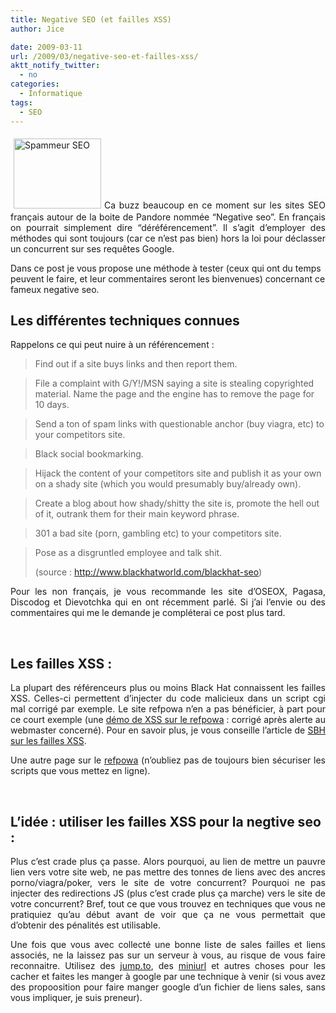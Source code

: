 ```yaml
---
title: Negative SEO (et failles XSS)
author: Jice

date: 2009-03-11
url: /2009/03/negative-seo-et-failles-xss/
aktt_notify_twitter:
  - no
categories:
  - Informatique
tags:
  - SEO
---
```

<p style="text-align: justify;">
  <img class="alignleft size-full wp-image-119" style="margin: 5px;" title="Spammeur SEO" src="/images/posts/oldwordpress/uploads/2009/02/seo_black_hat.jpg" alt="Spammeur SEO" width="140" height="112" />Ca buzz beaucoup en ce moment sur les sites SEO français autour de la boite de Pandore nommée &#8220;Negative seo&#8221;. En français on pourrait simplement dire &#8220;déréférencement&#8221;. Il s&#8217;agit d&#8217;employer des méthodes qui sont toujours (car ce n&#8217;est pas bien) hors la loi pour déclasser un concurrent sur ses requêtes Google.
</p>

Dans ce post je vous propose une méthode à tester (ceux qui ont du temps peuvent le faire, et leur commentaires seront les bienvenues) concernant ce fameux negative seo.<!--more-->

## Les différentes techniques connues

<p style="text-align: justify;">
  Rappelons ce qui peut nuire à un référencement :
</p>

> Find out if a site buys links and then report them.
   
> File a complaint with G/Y!/MSN saying a site is stealing copyrighted material. Name the page and the engine has to remove the page for 10 days. 
   
> Send a ton of spam links with questionable anchor (buy viagra, etc) to your competitors site.
   
> Black social bookmarking.
   
> Hijack the content of your competitors site and publish it as your own on a shady site (which you would presumably buy/already own).
   
> Create a blog about how shady/shitty the site is, promote the hell out of it, outrank them for their main keyword phrase. 
   
> 301 a bad site (porn, gambling etc) to your competitors site. 
   
> Pose as a disgruntled employee and talk shit.
> 
> (source : <a title="Google bowling" href="http://www.blackhatworld.com/blackhat-seo/black-hat-seo/57800-google-bowling-2009-a.html#post558546" target="_blank">http://www.blackhatworld.com/blackhat-seo</a>)

<p style="text-align: justify;">
  Pour les non français, je vous recommande les site d&#8217;OSEOX, Pagasa, Discodog et Dievotchka qui en ont récemment parlé. Si j&#8217;ai l&#8217;envie ou des commentaires qui me le demande je compléterai ce post plus tard.
</p>

<br class="spacer_" />

## Les failles XSS :

<p style="text-align: justify;">
  La plupart des référenceurs plus ou moins Black Hat connaissent les failles XSS. Celles-ci permettent d&#8217;injecter du code malicieux dans un script cgi mal corrigé par exemple. Le site refpowa n&#8217;en a pas bénéficier, à part pour ce court exemple (une <a title="Une page sérieuse qui parle de refpowa... étrange" rel="nofollow" href="http://www.crisco.unicaen.fr/cgi-bin/trouvebis2?requete=Perdre%20du%20poids,%20gagner%20du%20%3Ca+href%3D%22http%3A%2F%2Fwww.le-refpowa.fr%22%3ERefpowa%3C%2Fa%3E%3C%2Fp%3E&refer=%23&proc=1739_30610b" target="_blank">démo de XSS sur le refpowa</a> : corrigé après alerte au webmaster concerné). Pour en savoir plus, je vous conseille l&#8217;article de <a title="Black Hat et Failles XSS pour le spam" href="http://www.seoblackout.com/2007/07/22/obtenir-liens-sites-edu-gov/" target="_blank">SBH sur les failles XSS</a>.
</p>

<p style="text-align: justify;">
  Une autre page sur le <a title="Search for refpowa" href="http://feedmelinks.com/search?q=&quot;</td></tr></table><h1>Perdez du poids, gagner du <a href=http://www.le-refpowa.fr>Refpowa<%2Fa></h1><table><tr><td>&x=0&y=0&search_only=links" target="_blank">refpowa</a> (n&#8217;oubliez pas de toujours bien sécuriser les scripts que vous mettez en ligne).
</p>

<br class="spacer_" />

## L&#8217;idée : utiliser les failles XSS pour la negtive seo :

<p style="text-align: justify;">
  Plus c&#8217;est crade plus ça passe. Alors pourquoi, au lien de mettre un pauvre lien vers votre site web, ne pas mettre des tonnes de liens avec des ancres porno/viagra/poker, vers le site de votre concurrent? Pourquoi ne pas injecter des redirections JS (plus c&#8217;est crade plus ça marche) vers le site de votre concurrent? Bref, tout ce que vous trouvez en techniques que vous ne pratiquiez qu&#8217;au début avant de voir que ça ne vous permettait que d&#8217;obtenir des pénalités est utilisable.
</p>

<p style="text-align: justify;">
  Une fois que vous avec collecté une bonne liste de sales failles et liens associés, ne la laissez pas sur un serveur à vous, au risque de vous faire reconnaitre. Utilisez des <a title="Refpowa" href="http://jump.to/www.le-refpowa.fr" target="_blank">jump.to</a>, des <a title="Refpowa" href="http://miniurl.org/1Ok" target="_blank">miniurl</a> et autres choses pour les cacher et faites les manger à google par une technique à venir (si vous avez des propoosition pour faire manger google d&#8217;un fichier de liens sales, sans vous impliquer, je suis preneur).
</p>

<br class="spacer_" />